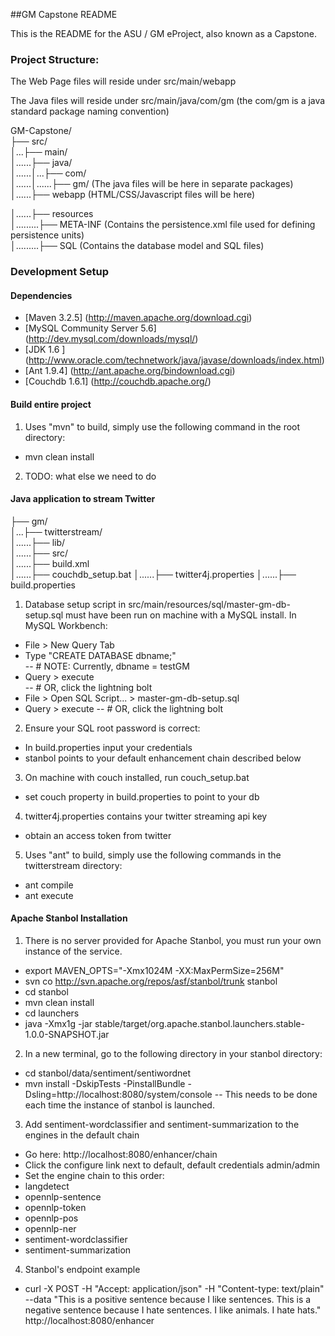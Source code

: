 ##GM Capstone README

This is the README for the ASU / GM eProject, also known as a Capstone. 

### Project Structure:

The Web Page files will reside under src/main/webapp

The Java files will reside under src/main/java/com/gm (the com/gm is a java standard package naming convention) 

GM-Capstone/  
├── src/  
│...├── main/  
│......├── java/  
│......│...├── com/  
│......│......├── gm/ (The java files will be here in separate packages)  
│......├── webapp (HTML/CSS/Javascript files will be here)  

│......├── resources  
│.........├── META-INF (Contains the persistence.xml file used for defining persistence   units)  
│.........├── SQL (Contains the database model and SQL files)  

### Development Setup 

#### Dependencies
 - [Maven 3.2.5] (http://maven.apache.org/download.cgi)
 - [MySQL Community Server 5.6] (http://dev.mysql.com/downloads/mysql/) 
 - [JDK 1.6 ] (http://www.oracle.com/technetwork/java/javase/downloads/index.html)
 - [Ant 1.9.4] (http://ant.apache.org/bindownload.cgi)
 - [Couchdb 1.6.1] (http://couchdb.apache.org/)

#### Build entire project

1. Uses "mvn" to build, simply use the following command in the root directory:
 - mvn clean install
2. TODO: what else we need to do

#### Java application to stream Twitter

├── gm/  
│...├── twitterstream/  
│......├── lib/  
│......├── src/  
│......├── build.xml  
│......├── couchdb_setup.bat
│......├── twitter4j.properties
│......├── build.properties

 1. Database setup script in src/main/resources/sql/master-gm-db-setup.sql must have been run on machine with a MySQL install. In MySQL Workbench: 
  - File > New Query Tab
  - Type "CREATE DATABASE dbname;"                    
  -- # NOTE: Currently, dbname = testGM
  - Query > execute                                   
  -- # OR, click the lightning bolt
  - File > Open SQL Script... > master-gm-db-setup.sql
  - Query > execute
  -- # OR, click the lightning bolt
 2. Ensure your SQL root password is correct:
  - In build.properties input your credentials
  - stanbol points to your default enhancement chain described below
 3. On machine with couch installed, run couch_setup.bat
  - set couch property in build.properties to point to your db
 4. twitter4j.properties contains your twitter streaming api key
  - obtain an access token from twitter
 5. Uses "ant" to build, simply use the following commands in the twitterstream directory:  
  - ant compile  
  - ant execute
  
  
  
#### Apache Stanbol Installation  
1. There is no server provided for Apache Stanbol, you must run your own instance of the service.
 - export MAVEN_OPTS="-Xmx1024M -XX:MaxPermSize=256M"
 - svn co http://svn.apache.org/repos/asf/stanbol/trunk stanbol
 - cd stanbol
 - mvn clean install
 - cd launchers
 - java -Xmx1g -jar stable/target/org.apache.stanbol.launchers.stable-1.0.0-SNAPSHOT.jar

2. In a new terminal, go to the following directory in your stanbol directory:
 - cd stanbol/data/sentiment/sentiwordnet
 - mvn install -DskipTests -PinstallBundle -Dsling=http://localhost:8080/system/console
 -- This needs to be done each time the instance of stanbol is launched.

3. Add sentiment-wordclassifier and sentiment-summarization to the engines in the default chain
 - Go here: http://localhost:8080/enhancer/chain
 - Click the configure link next to default, default credentials admin/admin
 - Set the engine chain to this order:
 -	langdetect
 - 	opennlp-sentence
 -	opennlp-token
 -	opennlp-pos
 -	opennlp-ner
 -	sentiment-wordclassifier
 -	sentiment-summarization

4. Stanbol's endpoint example
 - curl -X POST -H "Accept:  application/json" -H "Content-type: text/plain" --data "This is a positive sentence because I like sentences. This is a negative sentence because I hate sentences.  I like animals.  I hate hats." http://localhost:8080/enhancer



